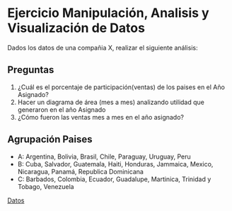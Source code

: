 
# Ejercicio Manipulación, Analisis y Visualización de Datos

Dados los datos de una compañia X, realizar el siguiente análisis:

## Preguntas

1. ¿Cuál es el porcentaje de participación(ventas) de los paises en el Año Asignado?
2. Hacer un diagrama de área (mes a mes) analizando utilidad que generaron en el año Asignado
3. ¿Cómo fueron las ventas mes a mes en el año asignado?


## Agrupación Paises

* A: Argentina, Bolivia, Brasil, Chile, Paraguay, Uruguay, Peru
* B: Cuba, Salvador, Guatemala, Haiti, Honduras, Jammaica, Mexico, Nicaragua, Panamá, Republica Dominicana
* C: Barbados, Colombia, Ecuador, Guadalupe, Martinica, Trinidad y Tobago, Venezuela

[Datos](mega_super_macro.xls)
